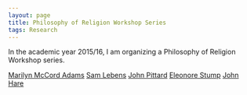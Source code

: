```yaml
---
layout: page
title: Philosophy of Religion Workshop Series
tags: Research
---
```


In the academic year 2015/16, I am organizing a Philosophy of Religion Workshop series.

<a href="/public/img/rel/marilyn.jpg" rel="lightbox-rel">Marilyn McCord Adams</a>
<a href="/public/img/rel/sam.jpg" rel="lightbox-rel">Sam Lebens</a>
<a href="/public/img/rel/pittard.jpg" rel="lightbox-rel">John Pittard</a>
<a href="/public/img/rel/eleonore.jpg" rel="lightbox-rel">Eleonore Stump</a>
<a href="/public/img/rel/hare.jpg" rel="lightbox-rel">John Hare</a>
<a href="/public/img/rel/group1.jpg" rel="lightbox-rel"></a>
<a href="/public/img/rel/dean.jpg" rel="lightbox-rel"></a>
<a href="/public/img/rel/gp.jpg" rel="lightbox-rel"></a>
<a href="/public/img/rel/amy.jpg" rel="lightbox-rel"></a>
<a href="/public/img/rel/group2.jpg" rel="lightbox-rel"></a>
<a href="/public/img/rel/group3.jpg" rel="lightbox-rel"></a>
<a href="/public/img/rel/group4.jpg" rel="lightbox-rel"></a>
<a href="/public/img/rel/group5.jpg" rel="lightbox-rel"></a>
